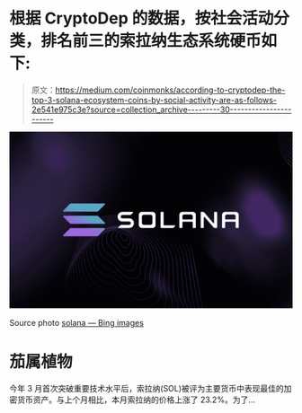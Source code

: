 # 根据 CryptoDep 的数据，按社会活动分类，排名前三的索拉纳生态系统硬币如下:

> 原文：<https://medium.com/coinmonks/according-to-cryptodep-the-top-3-solana-ecosystem-coins-by-social-activity-are-as-follows-2e541e975c3e?source=collection_archive---------30----------------------->

![](img/15a7341f8c5d8a2ba1165b935ce96840.png)

Source photo [solana — Bing images](https://www.bing.com/images/search?view=detailV2&ccid=j%2bunIi8%2b&id=56EE16B9FD58E9A3A7D98C187063531D09D5BA6C&thid=OIP.j-unIi8-PvZHDf-trryc0AHaEo&mediaurl=https%3a%2f%2fth.bing.com%2fth%2fid%2fR.8feba7222f3e3ef6470dffadaebc9cd0%3frik%3dbLrVCR1TY3AYjA%26riu%3dhttp%253a%252f%252fcrypto-wikipedia.com%252fwp-content%252fuploads%252f2021%252f06%252fsolana.png%26ehk%3dqnXf4JtiHVSs0XKLGT%252fnCC1SIXGsrSL2KzERKb44434%253d%26risl%3d%26pid%3dImgRaw%26r%3d0&exph=811&expw=1296&q=solana&simid=608008464205947218&FORM=IRPRST&ck=A747DDC29DB163050D621B0395343B7F&selectedIndex=0&ajaxhist=0&ajaxserp=0)

# 茄属植物

今年 3 月首次突破重要技术水平后，索拉纳(SOL)被评为主要货币中表现最佳的加密货币资产。与上个月相比，本月索拉纳的价格上涨了 23.2%。为了…